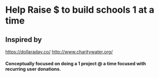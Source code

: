 # Help Raise $ to build schools 1 at a time

## Inspired by 
https://dollaraday.co/
http://www.charitywater.org/

#### Conceptually focused on doing a 1 project @ a time focused with recurring user donations.
